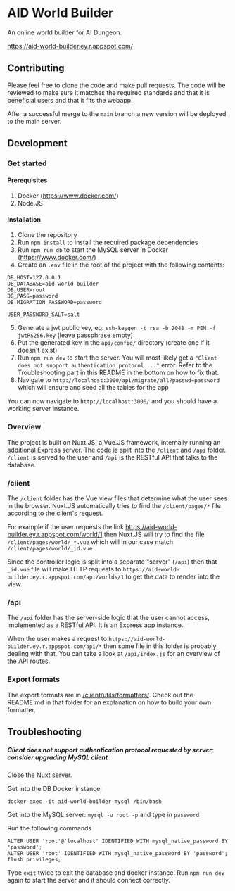 # AID World Builder
An online world builder for AI Dungeon.

https://aid-world-builder.ey.r.appspot.com/

## Contributing

Please feel free to clone the code and make pull requests. The code will be reviewed to make sure it matches the required standards and that it is beneficial users and that it fits the webapp.

After a successful merge to the `main` branch a new version will be deployed to the main server.
## Development

### Get started

#### Prerequisites

1. Docker (https://www.docker.com/)
2. Node.JS

#### Installation

1. Clone the repository
2. Run `npm install` to install the required package dependencies
3. Run `npm run db` to start the MySQL server in Docker (https://www.docker.com/)
4. Create an `.env` file in the root of the project with the following contents:

```
DB_HOST=127.0.0.1
DB_DATABASE=aid-world-builder
DB_USER=root
DB_PASS=password
DB_MIGRATION_PASSWORD=password

USER_PASSWORD_SALT=salt
```

5. Generate a jwt public key, eg: `ssh-keygen -t rsa -b 2048 -m PEM -f jwtRS256.key` (leave passphrase empty)
6. Put the generated key in the `api/config/` directory (create one if it doesn't exist)
7. Run `npm run dev` to start the server. You will most likely get a `"Client does not support authentication protocol ..."` error. Refer to the Troubleshooting part in this README in the bottom on how to fix that.
8. Navigate to `http://localhost:3000/api/migrate/all?passwd=password` which will ensure and seed all the tables for the app

You can now navigate to `http://localhost:3000/` and you should have a working server instance.

### Overview

The project is built on Nuxt.JS, a Vue.JS framework, internally running an additional Express server. The code is split into the `/client` and `/api` folder. `/client` is served to the user and `/api` is the RESTful API that talks to the database.

### /client
The `/client` folder has the Vue view files that determine what the user sees in the browser. Nuxt.JS automatically tries to find the `/client/pages/*` file according to the client's request.

For example if the user requests the link https://aid-world-builder.ey.r.appspot.com/world/1 then Nuxt.JS will try to find the file `/client/pages/world/_*.vue` which will in our case match `/client/pages/world/_id.vue`

Since the controller logic is split into a separate "server" (`/api`) then that `_id.vue` file will make HTTP requests to `https://aid-world-builder.ey.r.appspot.com/api/worlds/1` to get the data to render into the view.

### /api
The `/api` folder has the server-side logic that the user cannot access, implemented as a RESTful API. It is an Express app instance.

When the user makes a request to `https://aid-world-builder.ey.r.appspot.com/api/*` then some file in this folder is probably dealing with that. You can take a look at `/api/index.js` for an overview of the API routes.

### Export formats

The export formats are in [/client/utils/formatters/](https://github.com/kvintessents/aid-world-builder/tree/main/client/utils/formatters). Check out the README.md in that folder for an explanation on how to build your own formatter.

## Troubleshooting

##### Client does not support authentication protocol requested by server; consider upgrading MySQL client

Close the Nuxt server.

Get into the DB Docker instance:
```
docker exec -it aid-world-builder-mysql /bin/bash
```

Get into the MySQL server:
`mysql -u root -p` and type in `password`

Run the following commands
```
ALTER USER 'root'@'localhost' IDENTIFIED WITH mysql_native_password BY 'password';
ALTER USER 'root' IDENTIFIED WITH mysql_native_password BY 'password';
flush privileges;
```

Type `exit` twice to exit the database and docker instance. Run `npm run dev` again to start the server and it should connect correctly.